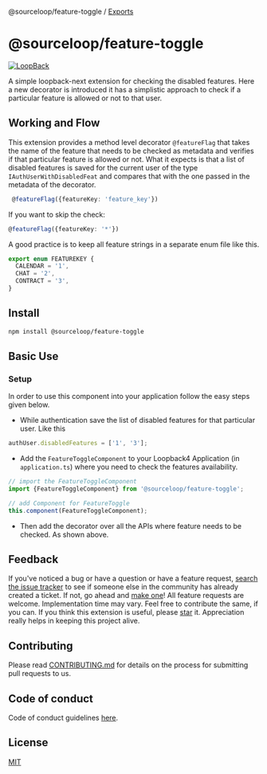 @sourceloop/feature-toggle / [Exports](modules.md)

# @sourceloop/feature-toggle

[![LoopBack](<https://github.com/strongloop/loopback-next/raw/master/docs/site/imgs/branding/Powered-by-LoopBack-Badge-(blue)-@2x.png>)](http://loopback.io/)

A simple loopback-next extension for checking the disabled features. Here a new decorator is introduced it has a simplistic approach to check if a particular feature is allowed or not to that user.

## Working and Flow

This extension provides a method level decorator `@featureFlag` that takes the name of the feature that needs to be checked as metadata and verifies if that particular feature is allowed or not. What it expects is that a list of disabled features is saved for the current user of the type `IAuthUserWithDisabledFeat` and compares that with the one passed in the metadata of the decorator.

```ts
 @featureFlag({featureKey: 'feature_key'})
```

If you want to skip the check:

```ts
@featureFlag({featureKey: '*'})
```

A good practice is to keep all feature strings in a separate enum file like this.

```ts
export enum FEATUREKEY {
  CALENDAR = '1',
  CHAT = '2',
  CONTRACT = '3',
}
```

## Install

```sh
npm install @sourceloop/feature-toggle
```

## Basic Use

### Setup

In order to use this component into your application follow the easy steps given below.

- While authentication save the list of disabled features for that particular user. Like this

```ts
authUser.disabledFeatures = ['1', '3'];
```

- Add the `FeatureToggleComponent` to your Loopback4 Application (in `application.ts`) where you need to check the features availability.

```ts
// import the FeatureToggleComponent
import {FeatureToggleComponent} from '@sourceloop/feature-toggle';

// add Component for FeatureToggle
this.component(FeatureToggleComponent);
```

- Then add the decorator over all the APIs where feature needs to be checked. As shown above.

## Feedback

If you've noticed a bug or have a question or have a feature request, [search the issue tracker](https://github.com/sourcefuse/loopback4-microservice-catalog/issues) to see if someone else in the community has already created a ticket.
If not, go ahead and [make one](https://github.com/sourcefuse/loopback4-microservice-catalog/issues/new/choose)!
All feature requests are welcome. Implementation time may vary. Feel free to contribute the same, if you can.
If you think this extension is useful, please [star](https://help.github.com/en/articles/about-stars) it. Appreciation really helps in keeping this project alive.

## Contributing

Please read [CONTRIBUTING.md](https://github.com/sourcefuse/loopback4-microservice-catalog/blob/master/.github/CONTRIBUTING.md) for details on the process for submitting pull requests to us.

## Code of conduct

Code of conduct guidelines [here](https://github.com/sourcefuse/loopback4-microservice-catalog/blob/master/.github/CODE_OF_CONDUCT.md).

## License

[MIT](https://github.com/sourcefuse/loopback4-microservice-catalog/blob/master/LICENSE)
